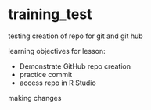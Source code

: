 # training_test
testing creation of repo for git and git hub


learning objectives for lesson:

- Demonstrate GitHub repo creation
- practice commit
- access repo in R Studio

making changes

